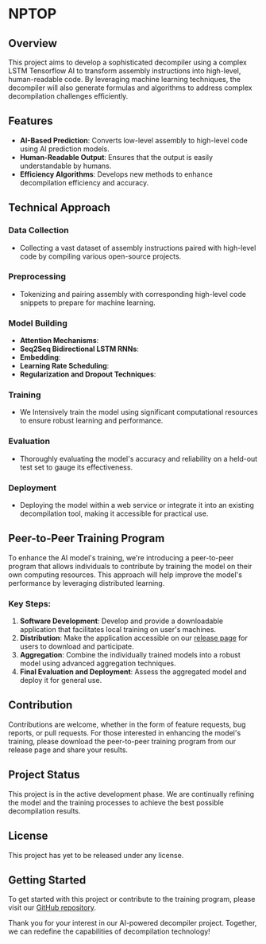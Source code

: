 # NPTOP

## Overview
This project aims to develop a sophisticated decompiler using a complex LSTM Tensorflow AI to transform assembly instructions into high-level, human-readable code. By leveraging machine learning techniques, the decompiler will also generate formulas and algorithms to address complex decompilation challenges efficiently.

## Features
- **AI-Based Prediction**: Converts low-level assembly to high-level code using AI prediction models.
- **Human-Readable Output**: Ensures that the output is easily understandable by humans.
- **Efficiency Algorithms**: Develops new methods to enhance decompilation efficiency and accuracy.

## Technical Approach

### Data Collection
- Collecting a vast dataset of assembly instructions paired with high-level code by compiling various open-source projects.

### Preprocessing
- Tokenizing and pairing assembly with corresponding high-level code snippets to prepare for machine learning.

### Model Building
- **Attention Mechanisms**:
- **Seq2Seq Bidirectional LSTM RNNs**:
- **Embedding**:
- **Learning Rate Scheduling**:
- **Regularization and Dropout Techniques**:  

### Training
- We Intensively train the model using significant computational resources to ensure robust learning and performance.

### Evaluation
- Thoroughly evaluating the model's accuracy and reliability on a held-out test set to gauge its effectiveness.

### Deployment
- Deploying the model within a web service or integrate it into an existing decompilation tool, making it accessible for practical use.

## Peer-to-Peer Training Program
To enhance the AI model's training, we're introducing a peer-to-peer program that allows individuals to contribute by training the model on their own computing resources. This approach will help improve the model's performance by leveraging distributed learning.

### Key Steps:
1. **Software Development**: Develop and provide a downloadable application that facilitates local training on user's machines.
2. **Distribution**: Make the application accessible on our [release page](https://github.com/rosacry/nptop/releases) for users to download and participate.
3. **Aggregation**: Combine the individually trained models into a robust model using advanced aggregation techniques.
4. **Final Evaluation and Deployment**: Assess the aggregated model and deploy it for general use.

## Contribution
Contributions are welcome, whether in the form of feature requests, bug reports, or pull requests. For those interested in enhancing the model's training, please download the peer-to-peer training program from our release page and share your results.

## Project Status
This project is in the active development phase. We are continually refining the model and the training processes to achieve the best possible decompilation results.

## License
This project has yet to be released under any license.

## Getting Started
To get started with this project or contribute to the training program, please visit our [GitHub repository](https://github.com/rosacry/nptop).

Thank you for your interest in our AI-powered decompiler project. Together, we can redefine the capabilities of decompilation technology!

